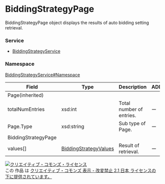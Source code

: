 # BiddingStrategyPage
BiddingStrategyPage object displays the results of auto bidding setting retrieval.
### Service
+ [BiddingStrategyService](../../services/BiddingStrategyService.md)

### Namespace
[BiddingStrategyService#Namespace](../../services/BiddingStrategyService.md#namespace)

| Field | Type | Description | ADD | SET | REMOVE |
|---|---|---|---|---|---|
| Page(inherited)||||||
| totalNumEntries| xsd:int| Total number of entries.| ー| ー| ー |
| Page.Type| xsd:string| Sub type of Page.| ー| ー| ー |
| BiddingStrategyPage||||||
| values[]| <a href="BiddingStrategyValues.md">BiddingStrategyValues</a>| Result of retrieval.| ー| ー| ー |

<a rel="license" href="http://creativecommons.org/licenses/by-nd/2.1/jp/"><img alt="クリエイティブ・コモンズ・ライセンス" style="border-width:0" src="https://i.creativecommons.org/l/by-nd/2.1/jp/88x31.png" /></a><br />この 作品 は <a rel="license" href="http://creativecommons.org/licenses/by-nd/2.1/jp/">クリエイティブ・コモンズ 表示 - 改変禁止 2.1 日本 ライセンスの下に提供されています。</a>
